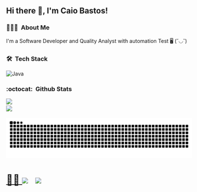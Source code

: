 <h2>Hi there 👋, I'm Caio Bastos!</h2>

<!--
**CaioBastosImpacta/CaioBastosImpacta** is a ✨ _special_ ✨ repository because its `README.md` (this file) appears on your GitHub profile.

Here are some ideas to get you started:

- 🔭 I’m currently working on ...
- 🌱 I’m currently learning ...
- 👯 I’m looking to collaborate on ...
- 🤔 I’m looking for help with ...
- 💬 Ask me about ...
- 📫 How to reach me: ...
- 😄 Pronouns: ...
- ⚡ Fun fact: ...
-->
### 👨🏻‍💻 &nbsp;About Me

I'm a Software Developer and Quality Analyst with automation Test 🖥 (˘◡˘)

### 🛠 &nbsp;Tech Stack
![Java](https://img.shields.io/badge/-Java-05122A?style=flat&logo=java)&nbsp;


### :octocat: &nbsp;Github Stats

<div>
  <a href="https://github.com/CaioBastosImpacta">
  <img max-width: 100% src="https://github-readme-stats.vercel.app/api?username=CaioBastosImpacta&show_icons=true&theme=dracula&include_all_commits=true&count_private=true"/>
    </br>
  <img max-width: 100% src="https://github-readme-stats.vercel.app/api/top-langs/?username=CaioBastosImpacta&&layout=compact&hide=shell&theme=dracula"/>
</div>
  
 ![Snake animation](https://github.com/wallanpsantos/wallanpsantos/blob/output/github-contribution-grid-snake.svg)
  

# 🤝🏻  <a href="https://www.linkedin.com/in/caio-bastos-324aa0136/" target="_blank"><img src="https://img.shields.io/badge/-LinkedIn-%230077B5?style=for-the-badge&logo=linkedin&logoColor=white" target="_blank"></a> &nbsp; <a href="https://twitter.com/CaioSEP12/" target="_blank"><img src="https://img.shields.io/badge/-Twitter-%2300A7E7?style=for-the-badge&logo=twitter&logoColor=white" target="_blank"></a>   
   
